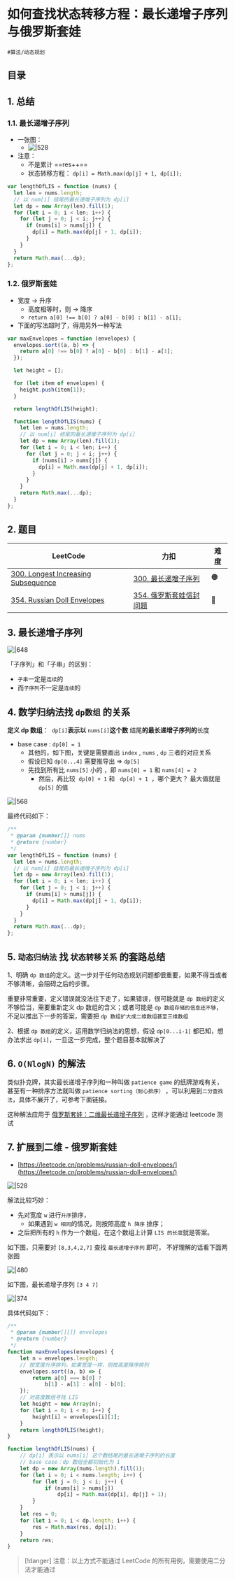 
# 如何查找状态转移方程：最长递增子序列与俄罗斯套娃

`#算法/动态规划` 


## 目录
<!-- toc -->
 ## 1. 总结 

### 1.1. 最长递增子序列

- 一张图：
	- ![|528](https://od-1310531898.cos.ap-beijing.myqcloud.com/202303250744477.png)
- 注意：
	- 不是累计 ==res++==
	- 状态转移方程： `dp[i] = Math.max(dp[j] + 1, dp[i]);`

```javascript
var lengthOfLIS = function (nums) {
  let len = nums.length;
  // 以 num[i] 结尾的最长递增子序列为 dp[i]
  let dp = new Array(len).fill(1);
  for (let i = 0; i < len; i++) {
    for (let j = 0; j < i; j++) {
      if (nums[i] > nums[j]) {
        dp[i] = Math.max(dp[j] + 1, dp[i]);
      }
    }
  }
  return Math.max(...dp);
};
```

### 1.2. 俄罗斯套娃

- 宽度 →  升序
	- 高度相等时，则  →  降序
	- `return a[0] !== b[0] ? a[0] - b[0] : b[1] - a[1];`
- 下面的写法超时了，得用另外一种写法
```javascript
var maxEnvelopes = function (envelopes) {
  envelopes.sort((a, b) => {
    return a[0] !== b[0] ? a[0] - b[0] : b[1] - a[1];
  });

  let height = [];

  for (let item of envelopes) {
    height.push(item[1]);
  }

  return lengthOfLIS(height);

  function lengthOfLIS(nums) {
    let len = nums.length;
    // 以 num[i] 结尾的最长递增子序列为 dp[i]
    let dp = new Array(len).fill(1);
    for (let i = 0; i < len; i++) {
      for (let j = 0; j < i; j++) {
        if (nums[i] > nums[j]) {
          dp[i] = Math.max(dp[j] + 1, dp[i]);
        }
      }
    }
    return Math.max(...dp);
  }
};
```



## 2. 题目

| LeetCode                                                                                             | 力扣                                                                           | 难度  |
| ---------------------------------------------------------------------------------------------------- | ---------------------------------------------------------------------------- | --- |
| [300. Longest Increasing Subsequence](https://leetcode.com/problems/longest-increasing-subsequence/) | [300. 最长递增子序列](https://leetcode.cn/problems/longest-increasing-subsequence/) | 🟠  |
| [354. Russian Doll Envelopes](https://leetcode.com/problems/russian-doll-envelopes/)                 | [354. 俄罗斯套娃信封问题](https://leetcode.cn/problems/russian-doll-envelopes/)       | 🔴  |

## 3. 最长递增子序列

![|648](https://od-1310531898.cos.ap-beijing.myqcloud.com/202303250743194.png)

「子序列」和「子串」的区别：

- `子串`一定是`连续`的
- 而`子序列`不一定是`连续`的

## 4. 数学归纳法找 `dp数组` 的关系

**定义 dp 数组**：  `dp[i]`**表示以** `nums[i]`**这个数** 结尾**的最长递增子序列的**长度

- base case : `dp[0] = 1`
	- 其他的，如下图，关键是需要画出 `index` , `nums` , `dp` 三者的对应关系
	- 假设已知 `dp[0...4]` 需要推导出 => `dp[5]`
	- 先找到所有比 `nums[5]` 小的 ，即 `nums[0] = 1` 和 `nums[4] = 2`
		- 然后，再比较  `dp[0] + 1` 和   `dp[4] + 1`  ，哪个更大？ 最大值就是 `dp[5]` 的值

![|568](https://od-1310531898.cos.ap-beijing.myqcloud.com/202303250744477.png)

最终代码如下：

```js 
/**
 * @param {number[]} nums
 * @return {number}
 */
var lengthOfLIS = function (nums) {
  let len = nums.length;
  // 以 num[i] 结尾的最长递增子序列为 dp[i]
  let dp = new Array(len).fill(1);
  for (let i = 0; i < len; i++) {
    for (let j = 0; j < i; j++) {
      if (nums[i] > nums[j]) {
        dp[i] = Math.max(dp[j] + 1, dp[i]);
      }
    }
  }
  return Math.max(...dp);
};
```

## 5. `动态归纳法` 找 `状态转移关系` 的套路总结

1、明确 `dp 数组`的定义。这一步对于任何动态规划问题都很重要，如果不得当或者不够清晰，会阻碍之后的步骤。

重要非常重要，定义错误就没法往下走了，如果错误，很可能就是 `dp 数组`的定义不够恰当，需要重新定义 dp 数组的含义；或者可能是 `dp 数组存储的信息还不够`，不足以推出下一步的答案，需要把 `dp 数组扩大成二维数组甚至三维数组`

2、根据 `dp 数组`的定义，运用数学归纳法的思想，假设 `dp[0...i-1]` 都已知，想办法求出 `dp[i]`，一旦这一步完成，整个题目基本就解决了

## 6. `O(NlogN)` 的解法

类似扑克牌，其实最长递增子序列和一种叫做 `patience game` 的纸牌游戏有关，甚至有一种排序方法就叫做 `patience sorting（耐心排序）` ，可以利用到`二分查找法`，具体不展开了，可参考下面链接。

这种解法应用于 [俄罗斯套娃：二维最长递增子序列](https://www.yuque.com/liguwe/agorithms/xh82rz1hu7r84xl4 "俄罗斯套娃：二维最长递增子序列") ，这样才能通过 leetcode 测试

## 7. 扩展到二维 - 俄罗斯套娃

- [https://leetcode.cn/problems/russian-doll-envelopes/](https://leetcode.cn/problems/russian-doll-envelopes/)

![|528](https://832-1310531898.cos.ap-beijing.myqcloud.com/395e584dee98c2424eaf6360398e0aeb.png)

解法比较巧妙：

- 先对宽度 `w` 进行`升序`排序， 
   - 如果遇到 `w 相同`的情况，则按照高度 `h`  `降序` 排序；
- 之后把所有的 `h` 作为一个数组，在这个数组上计算 `LIS 的长度`就是答案。

如下图，只需要对 `[8,3,4,2,7]` 查找 `最长递增子序列` 即可， 不好理解的话看下面两张图

![|480](https://832-1310531898.cos.ap-beijing.myqcloud.com/24098ee53be356c7b43e38ad34229b34.png)

如下图，最长递增子序列 `[3 4 7]`

![|374](https://832-1310531898.cos.ap-beijing.myqcloud.com/36da8b6d16a4d0334f52544cda98e823.png)

具体代码如下：

```javascript hl:8,9
/**
 * @param {number[][]} envelopes
 * @return {number}
 */
function maxEnvelopes(envelopes) {
    let n = envelopes.length;
    // 按宽度升序排列，如果宽度一样，则按高度降序排列
    envelopes.sort((a, b) => {
        return a[0] === b[0] ?
            b[1] - a[1] : a[0] - b[0];
    });
    // 对高度数组寻找 LIS
    let height = new Array(n);
    for (let i = 0; i < n; i++) {
        height[i] = envelopes[i][1];
    }
    return lengthOfLIS(height);
}

function lengthOfLIS(nums) {
    // dp[i] 表示以 nums[i] 这个数结尾的最长递增子序列的长度
    // base case：dp 数组全都初始化为 1
    let dp = new Array(nums.length).fill(1);
    for (let i = 0; i < nums.length; i++) {
        for (let j = 0; j < i; j++) {
            if (nums[i] > nums[j])
                dp[i] = Math.max(dp[i], dp[j] + 1);
        }
    }
    let res = 0;
    for (let i = 0; i < dp.length; i++) {
        res = Math.max(res, dp[i]);
    }
    return res;
}
```

> [!danger]
注意：以上方式不能通过 LeetCode 的所有用例，需要使用二分法才能通过

